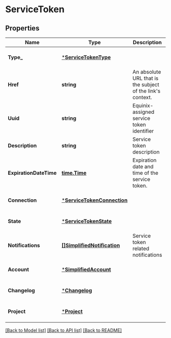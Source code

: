 # ServiceToken

## Properties
Name | Type | Description | Notes
------------ | ------------- | ------------- | -------------
**Type_** | [***ServiceTokenType**](ServiceTokenType.md) |  | [optional] [default to null]
**Href** | **string** | An absolute URL that is the subject of the link&#x27;s context. | [optional] [default to null]
**Uuid** | **string** | Equinix-assigned service token identifier | [optional] [default to null]
**Description** | **string** | Service token description | [optional] [default to null]
**ExpirationDateTime** | [**time.Time**](time.Time.md) | Expiration date and time of the service token. | [optional] [default to null]
**Connection** | [***ServiceTokenConnection**](ServiceTokenConnection.md) |  | [optional] [default to null]
**State** | [***ServiceTokenState**](ServiceTokenState.md) |  | [optional] [default to null]
**Notifications** | [**[]SimplifiedNotification**](SimplifiedNotification.md) | Service token related notifications | [optional] [default to null]
**Account** | [***SimplifiedAccount**](SimplifiedAccount.md) |  | [optional] [default to null]
**Changelog** | [***Changelog**](Changelog.md) |  | [optional] [default to null]
**Project** | [***Project**](Project.md) |  | [optional] [default to null]

[[Back to Model list]](../README.md#documentation-for-models) [[Back to API list]](../README.md#documentation-for-api-endpoints) [[Back to README]](../README.md)

